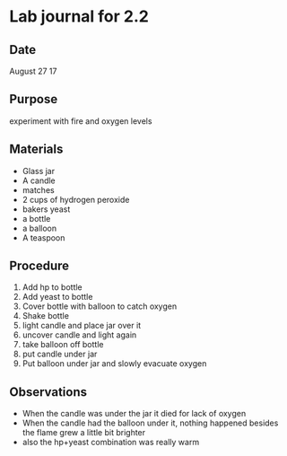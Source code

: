 # Lab journal for 2.2

## Date

August 27 17

## Purpose 

experiment with fire and oxygen levels

## Materials

* Glass jar
* A candle
* matches
* 2 cups of hydrogen peroxide
* bakers yeast
* a bottle
* a balloon
* A teaspoon

## Procedure

1. Add hp to bottle
2. Add yeast to bottle
3. Cover bottle with balloon to catch oxygen
4. Shake bottle
5. light candle and place jar over it
6. uncover candle and light again
7. take balloon off bottle
8. put candle under jar
9. Put balloon under jar and slowly evacuate oxygen

## Observations

* When the candle was under the jar it died for lack of oxygen
* When the candle had the balloon under it, nothing happened besides the flame grew a little bit brighter
* also the hp+yeast combination was really warm

